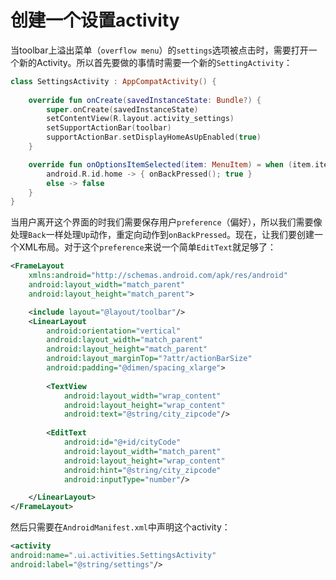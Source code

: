# 创建一个设置activity

当toolbar上溢出菜单（`overflow menu`）的`settings`选项被点击时，需要打开一个新的Activity。所以首先要做的事情时需要一个新的`SettingActivity`：

```kotlin
class SettingsActivity : AppCompatActivity() {
	
	override fun onCreate(savedInstanceState: Bundle?) {
        super.onCreate(savedInstanceState)
        setContentView(R.layout.activity_settings)
        setSupportActionBar(toolbar)
        supportActionBar.setDisplayHomeAsUpEnabled(true)
    }

	override fun onOptionsItemSelected(item: MenuItem) = when (item.itemId) {
        android.R.id.home -> { onBackPressed(); true }
        else -> false
	}
}
```

当用户离开这个界面的时我们需要保存用户`preference`（偏好），所以我们需要像处理`Back`一样处理`Up`动作，重定向动作到`onBackPressed`。现在，让我们要创建一个XML布局。对于这个`preference`来说一个简单`EditText`就足够了：

```xml
<FrameLayout
	xmlns:android="http://schemas.android.com/apk/res/android"
	android:layout_width="match_parent"
	android:layout_height="match_parent">

	<include layout="@layout/toolbar"/>
	<LinearLayout
		android:orientation="vertical"
		android:layout_width="match_parent"
		android:layout_height="match_parent"
		android:layout_marginTop="?attr/actionBarSize"
		android:padding="@dimen/spacing_xlarge">
	
		<TextView
			android:layout_width="wrap_content"
			android:layout_height="wrap_content"
			android:text="@string/city_zipcode"/>
		
		<EditText
			android:id="@+id/cityCode"
			android:layout_width="match_parent"
			android:layout_height="wrap_content"
			android:hint="@string/city_zipcode"
			android:inputType="number"/>

	</LinearLayout>
</FrameLayout>
```

然后只需要在`AndroidManifest.xml`中声明这个activity：

```xml
<activity
android:name=".ui.activities.SettingsActivity"
android:label="@string/settings"/>
```